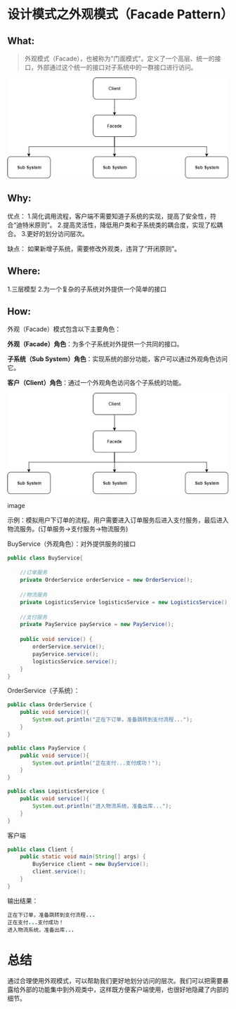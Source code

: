 # 设计模式之外观模式（Facade Pattern）

## What:

> 外观模式（Facade），也被称为"门面模式"。定义了一个高层、统一的接口，外部通过这个统一的接口对子系统中的一群接口进行访问。

![img](/docs/imgs/17362740-0f91e8c88a96c4db.png)

## Why:

优点：
1.简化调用流程，客户端不需要知道子系统的实现，提高了安全性，符合“迪特米原则”。
2.提高灵活性，降低用户类和子系统类的耦合度，实现了松耦合。
3.更好的划分访问层次。

缺点：
如果新增子系统，需要修改外观类，违背了“开闭原则”。

## Where:

1.三层模型
2.为一个复杂的子系统对外提供一个简单的接口

## How:

外观（Facade）模式包含以下主要角色：

**外观（Facade）角色**：为多个子系统对外提供一个共同的接口。

**子系统（Sub System）角色**：实现系统的部分功能，客户可以通过外观角色访问它。

**客户（Client）角色**：通过一个外观角色访问各个子系统的功能。

![img](/docs/imgs/17362740-997f6d073771df45.png)

image

示例：模拟用户下订单的流程。用户需要进入订单服务后进入支付服务，最后进入物流服务。(订单服务->支付服务->物流服务)

BuyService（外观角色）：对外提供服务的接口



```java
public class BuyService{

    //订单服务
    private OrderService orderService = new OrderService();

    //物流服务
    private LogisticsService logisticsService = new LogisticsService();

    //支付服务
    private PayService payService = new PayService();

    public void service() {
        orderService.service();
        payService.service();
        logisticsService.service();
    }
}
```

OrderService（子系统）：



```java
public class OrderService {
    public void service(){
        System.out.println("正在下订单，准备跳转到支付流程...");
    }
}
```



```java
public class PayService {
    public void service(){
        System.out.println("正在支付...支付成功！");
    }
}
```



```java
public class LogisticsService {
    public void service(){
        System.out.println("进入物流系统，准备出库...");
    }
}
```

客户端



```java
public class Client {
    public static void main(String[] args) {
        BuyService client = new BuyService();
        client.service();
    }
}
```

输出结果：



```java
正在下订单，准备跳转到支付流程...
正在支付...支付成功！
进入物流系统，准备出库...
```

# 总结

通过合理使用外观模式，可以帮助我们更好地划分访问的层次。我们可以把需要暴露给外部的功能集中到外观类中，这样既方便客户端使用，也很好地隐藏了内部的细节。